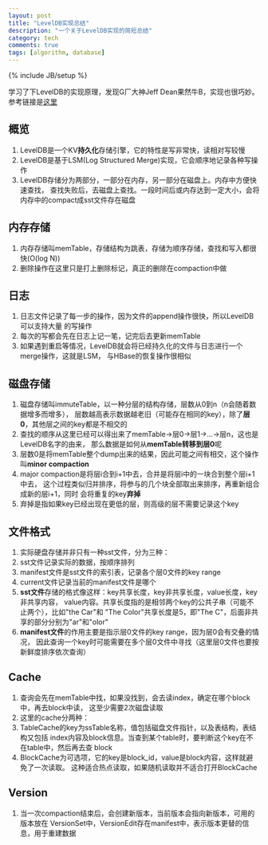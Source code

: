 ```yaml
---
layout: post
title: "LevelDB实现总结"
description: "一个关于LevelDB实现的简短总结"
category: tech
comments: true
tags: [algorithm, database]
---
```

{% include JB/setup %}

学习了下LevelDB的实现原理，发现G厂大神Jeff Dean果然牛B，实现也很巧妙。
参考链接是[这里](http://www.cnblogs.com/haippy/archive/2011/12/04/2276064.html)

## 概览
1. LevelDB是一个KV**持久化**存储引擎，它的特性是写非常快，读相对写较慢
1. LevelDB是基于LSM(Log Structured Merge)实现，它会顺序地记录各种写操作
1. LevelDB存储分为两部分，一部分在内存，另一部分在磁盘上。内存中方便快速查找，
查找失败后，去磁盘上查找。一段时间后或内存达到一定大小，会将内存中的compact成sst文件存在磁盘

## 内存存储
1. 内存存储叫memTable，存储结构为跳表，存储为顺序存储，查找和写入都很快(O(log N))
1. 删除操作在这里只是打上删除标记，真正的删除在compaction中做

## 日志
1. 日志文件记录了每一步的操作，因为文件的append操作很快，所以LevelDB可以支持大量
的写操作
1. 每次的写都会先在日志上记一笔，记完后去更新memTable
1. 如果遇到重启等情况，LevelDB就会将已经持久化的文件与日志进行一个merge操作，这就是LSM，
与HBase的恢复操作很相似

## 磁盘存储
1. 磁盘存储叫immuteTable，以一种分层的结构存储，层数从0到n（n会随着数据增多而增多），
层数越高表示数据越老旧（可能存在相同的key），除了**层0**，其他层之间的key都是不相交的
1. 查找的顺序从这里已经可以得出来了memTable->层0->层1->...->层n，这也是LevelDB名字的由来，
那么数据是如何从**memTable转移到层0**呢
1. 层数0是将memTable整个dump出来的结果，因此可能之间有相交，这个操作叫**minor compaction**
1. major compaction是将层i合到i+1中去，合并是将层i中的一块合到整个层i+1中去，
这个过程类似归并排序，将参与的几个块全部取出来排序，再重新组合成新的层i+1，同时
会将重复的key**弃掉**
1. 弃掉是指如果key已经出现在更低的层，则高级的层不需要记录这个key

## 文件格式
1. 实际硬盘存储并非只有一种sst文件，分为三种：
  1. sst文件记录实际的数据，按顺序排列
  1. manifest文件是sst文件的索引表，记录各个层0文件的key range
  1. current文件记录当前的manifest文件是哪个
1. **sst文件**存储的格式像这样：key共享长度，key非共享长度，value长度，key非共享内容，
value内容。共享长度指的是相邻两个key的公共子串（可能不止两个），比如"the Car"和
"The Color"共享长度是5，即"The C"，后面非共享的部分分别为"ar"和"olor"
1. **manifest文件**的作用主要是指示层0文件的key range，因为层0会有交叠的情况，
因此查询一个key时可能需要在多个层0文件中寻找（这里层0文件也要按新鲜度排序依次查询）

## Cache
1. 查询会先在memTable中找，如果没找到，会去读index，确定在哪个block中，再去block中读，
这至少需要2次磁盘读取
1. 这里的cache分两种：
  1. TableCache的key为ssTable名称，值包括磁盘文件指针，以及表结构，表结构又包括
  index内容及block信息。当查到某个table时，要判断这个key在不在table中，然后再去查
  block
  1. BlockCache为可选项，它的key是block_id，value是block内容，这样就避免了一次读取。
  这种适合热点读取，如果随机读取并不适合打开BlockCache

## Version
1. 当一次compaction结束后，会创建新版本，当前版本会指向新版本，可用的版本放在
VersionSet中，VersionEdit存在manifest中，表示版本更替的信息，用于重建数据
